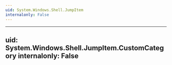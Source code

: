 ```yaml
---
uid: System.Windows.Shell.JumpItem
internalonly: False
---
```


---
uid: System.Windows.Shell.JumpItem.CustomCategory
internalonly: False
---
